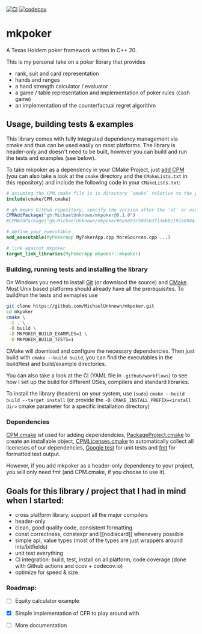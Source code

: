 [![CI](https://github.com/MichaelUnknown/mkpoker/workflows/CI/badge.svg)](https://github.com/MichaelUnknown/mkpoker/actions)
[![codecov](https://codecov.io/gh/MichaelUnknown/mkpoker/branch/main/graph/badge.svg)](https://codecov.io/gh/MichaelUnknown/mkpoker)

# mkpoker
A Texas Holdem poker framework written in C++ 20.

This is my personal take on a poker library that provides
* rank, suit and card representation
* hands and ranges
* a hand strength calculator / evaluator
* a game / table representation and implementation of poker rules (cash game)
* an implementation of the counterfactual regret algorithm

## Usage, building tests & examples

This library comes with fully integrated dependency management via cmake and thus can be used easily on most platforms.
The library is header-only and doesn't need to be built, however you can build and run the tests and examples (see below).

To take mkpoker as a dependency in your CMake Project, just [add CPM](https://github.com/TheLartians/CPM.cmake#adding-cpm) (you can also take
a look at the `cmake` directory and the `CMakeLists.txt` in this repository) and include the following code in your `CMakeLists.txt`:
```cmake
# assuming the CPM.cmake file is in directory `cmake` relative to the project root
include(cmake/CPM.cmake)

# gh means GitHub repository, specify the version after the 'at' or use a hashtag for a specific commit
CPMAddPackage("gh:MichaelUnknown/mkpoker@0.1.0")
#CPMAddPackage("gh:MichaelUnknown/mkpoker#6a5693c50d563f13ebb2191a09443754732badfb")

# define your executable
add_executable(MyPokerApp MyPokerApp.cpp MoreSources.cpp ...)

# link against mkpoker
target_link_libraries(MyPokerApp mkpoker::mkpoker)
```


### Building, running tests and installing the library
On Windows you need to install [Git](https://git-scm.com/) (or downlaod the source) and [CMake](https://cmake.org/). Most Unix based platforms should already have all the prerequisites.
To build/run the tests and exmaples use
```bash
git clone https://github.com/MichaelUnknown/mkpoker.git
cd mkpoker
cmake \
 -S . \
 -B build \
 -D MKPOKER_BUILD_EXAMPLES=1 \
 -D MKPOKER_BUILD_TESTS=1
 ```
CMake will download and configure the necessary dependencies.
Then just build with `cmake --build build`, you can find the executables in the build/test and build/example directories.

You can also take a look at the CI (YAML file in `.github/workflows`) to see how I set up the build for different OSes, compilers and standard libraries.

To install the library (headers) on your system, use (`sudo`) `cmake --build build --target install` (or provide the `-D CMAKE_INSTALL_PREFIX=<install dir>` cmake parameter for a specific installation directory)


### Dependencies

[CPM.cmake](https://github.com/TheLartians/CPM.cmake) ist used for adding dependendcies, [PackageProject.cmake](https://github.com/TheLartians/PackageProject.cmake)
to create an installable object, [CPMLicenses.cmake](https://github.com/cpm-cmake/CPMLicenses.cmake) to automatically collect all liceneses of our dependencies,
[Google test](https://github.com/google/googletest) for unit tests and [fmt](https://github.com/fmtlib/fmt) for formatted text output.

However, if you add mkpoker as a header-only dependency to your project, you will only need fmt (and CPM.cmake, if you choose to use it).


## Goals for this library / project that I had in mind when I started:

* cross platform library, support all the major compilers
* header-only
* clean, good quality code, consistent formatting
* const correctness, constexpr and  [[nodiscard]] whenevery possible
* simple api, value types (most of the types are just wrappers around ints/bitfields)
* unit test everything
* CI integration: build, test, install on all platform, code coverage (done with Github actions and ccov + codecov.io)
* optimize for speed & size

### Roadmap:

- [ ] Equity calculator example
- [x] Simple implementation of CFR to play around with
- [ ] More documentation

